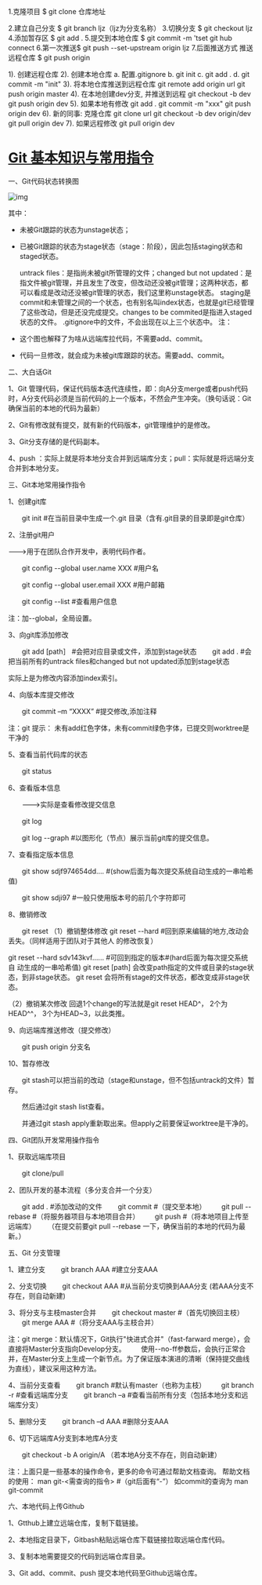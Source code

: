   1.克隆项目  $ git clone 仓库地址

2.建立自己分支  $ git branch ljz（ljz为分支名称）
3.切换分支  $ git checkout ljz
4.添加暂存区   $ git add .
5.提交到本地仓库  $ git commit -m 'tset git hub connect
6.第一次推送$  git push --set-upstream origin ljz
7.后面推送方式 推送远程仓库 $ git push origin  



1). 创建远程仓库
2). 创建本地仓库
    a. 配置.gitignore
    b. git init
    c. git add .
    d. git commit -m "init"
3). 将本地仓库推送到远程仓库
    git remote add origin url
    git push origin master
4). 在本地创建dev分支, 并推送到远程
    git checkout -b dev
    git push origin dev
5). 如果本地有修改
    git add .
    git commit -m "xxx"
    git push origin dev
6). 新的同事: 克隆仓库
    git clone url
    git checkout -b dev origin/dev
    git pull origin dev
7). 如果远程修改
    git pull origin dev



# [Git 基本知识与常用指令](https://www.cnblogs.com/gavincoder/p/9073368.html)

一、Git代码状态转换图

![img](https://images2018.cnblogs.com/blog/1375038/201805/1375038-20180522160942765-1488254392.png)

其中：

- 未被Git跟踪的状态为unstage状态；
- 已被Git跟踪的状态为stage状态（stage：阶段），因此包括staging状态和staged状态。

   untrack files：是指尚未被git所管理的文件；changed but not updated：是指文件被git管理，并且发生了改变，但改动还没被git管理；这两种状态，都可以看成是改动还没被git管理的状态，我们这里称unstage状态。
staging是commit和未管理之间的一个状态，也有别名叫index状态，也就是git已经管理了这些改动，但是还没完成提交。changes to be commited是指进入staged状态的文件。
.gitignore中的文件，不会出现在以上三个状态中。
注：

- 这个图也解释了为啥从远端库拉代码，不需要add、commit。
- 代码一旦修改，就会成为未被git库跟踪的状态。需要add、commit。

 

二、大白话Git

1、Git 管理代码，保证代码版本迭代连续性，即：向A分支merge或者push代码时，A分支代码必须是当前代码的上一个版本，不然会产生冲突。（换句话说：Git确保当前的本地的代码为最新）

2、Git有修改就有提交，就有新的代码版本，git管理维护的是修改。

3、Git分支存储的是代码副本。

4、push ：实际上就是将本地分支合并到远端库分支；pull：实际就是将远端分支合并到本地分支。

 

三、Git本地常用操作指令

1、创建git库

　　git init #在当前目录中生成一个.git 目录（含有.git目录的目录即是git仓库）

2、注册git用户

--->用于在团队合作开发中，表明代码作者。

　　git config --global user.name XXX #用户名

　　git config --global user.email XXX  #用户邮箱

　　git config --list #查看用户信息

注：加--global，全局设置。

3、向git库添加修改

　　git add [path］ #会把对应目录或文件，添加到stage状态
　　git add . #会把当前所有的untrack files和changed but not updated添加到stage状态

实际上是为修改内容添加index索引。

4、向版本库提交修改

　　git commit –m “XXXX”   #提交修改,添加注释

注：git 提示： 未有add红色字体，未有commit绿色字体，已提交则worktree是干净的

5、查看当前代码库的状态

　　git status

6、查看版本信息

　　--->实际是查看修改提交信息

　　git log

　　git log --graph #以图形化（节点）展示当前git库的提交信息。

7、查看指定版本信息

　　git show sdjf974654dd…. #(show后面为每次提交系统自动生成的一串哈希值)

　　git show sdji97 #一般只使用版本号的前几个字符即可

8、撤销修改

　　git reset
（1）撤销整体修改
git reset --hard #回到原来编辑的地方,改动会丢失。（同样适用于团队对于其他人
的修改恢复）

git reset --hard sdv143kvf…... #可回到指定的版本#(hard后面为每次提交系统自
动生成的一串哈希值)
   git reset [path] 会改变path指定的文件或目录的stage状态，到非stage状态。
   git reset 会将所有stage的文件状态，都改变成非stage状态。

（2）撤销某次修改
  回退1个change的写法就是git reset HEAD^，
  2个为HEAD^^，
  3个为HEAD~3，以此类推。

9、向远端库推送修改（提交修改）

　　git push origin 分支名

10、暂存修改

　　git stash可以把当前的改动（stage和unstage，但不包括untrack的文件）暂存。

　　然后通过git stash list查看。

　　并通过git stash apply重新取出来。但apply之前要保证worktree是干净的。

 

四、Git团队开发常用操作指令

1、获取远端库项目

　　git clone/pull

2、团队开发的基本流程（多分支合并一个分支）

　　git add .  #添加改动的文件
　　git commit #（提交至本地）
　　git pull --rebase #（将服务器项目与本地项目合并）
　　git push  #（将本地项目上传至远端库）
　　（在提交前要git pull --rebase 一下，确保当前的本地的代码为最新。）

 

五、Git 分支管理

1、建立分支
　　git branch AAA  #建立分支AAA

2、分支切换
　　git checkout AAA  #从当前分支切换到AAA分支 (若AAA分支不存在，则自动新建)

3、将分支与主枝master合并
　　git checkout master  #（首先切换回主枝）
　　git merge AAA  #（将分支AAA与主枝合并）

注：git merge：默认情况下，Git执行"快进式合并"（fast-farward merge），会直接将Master分支指向Develop分支。
　　使用--no-ff参数后，会执行正常合并，在Master分支上生成一个新节点。为了保证版本演进的清晰（保持提交曲线为直线），建议采用这种方法。

4、当前分支查看
　　git branch  #默认有master（也称为主枝）
　　git branch -r #查看远端库分支
　　git branch –a #查看当前所有分支（包括本地分支和远端库分支）

5、删除分支
　　git branch –d AAA  #删除分支AAA

6、切下远端库A分支到本地库A分支

　　git checkout -b A origin/A （若本地A分支不存在，则自动新建）

注：上面只是一些基本的操作命令，更多的命令可通过帮助文档查询。
     帮助文档的使用：
man git-<需查询的指令>   #（git后面有“-”）
   如commit的查询为 man git-commit



六、本地代码上传Github

1、Gtthub上建立远端仓库，复制下载链接。

2、本地指定目录下，Gitbash粘贴远端仓库下载链接拉取远端仓库代码。

3、复制本地需要提交的代码到远端仓库目录。

3、Git add、commit、push 提交本地代码至Github远端仓库。

 